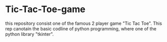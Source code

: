 # Tic-Tac-Toe-game
this repository consist one of the famous 2 player game "Tic Tac Toe".
This rep canotain the basic codline of python programming, where one of the python library "tkinter".
